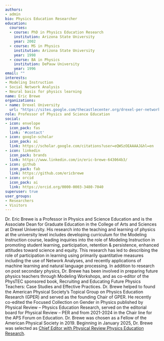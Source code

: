 ```yaml
---
authors:
- admin
bio: Physics Education Researcher
education:
  courses:
  - course: PhD in Physics Education Research
    institution: Arizona State University
    year: 2002
  - course: MS in Physics
    institution: Arizona State University
    year: 1998
  - course: BA in Physics
    institution: DePauw University  
    year: 1996
email: ""
interests:
- Modeling Instruction 
- Social Network Analysis
- Neural basis for physics learning
name: Eric Brewe
organizations:
- name: Drexel University
  url: "https://sites.google.com/thecastlecenter.org/drexel-per-network-public/home?authuser=1"
role: Professor of Physics and Science Education
social:
- icon: envelope
  icon_pack: fas
  link: '#contact'
- icon: google-scholar
  icon_pack: ai
  link: https://scholar.google.com/citations?user=eQWSzOEAAAAJ&hl=en
- icon: linkedin
  icon_pack: brands
  link: https://www.linkedin.com/in/eric-brewe-643064b3/
- icon: github
  icon_pack: fab
  link: https://github.com/ericbrewe
- icon: orcid
  icon_pack: ai
  link: https://orcid.org/0000-0003-3480-7040
superuser: true
user_groups:
- Researchers
- Visitors
---
```


Dr. Eric Brewe is a Professor in Physics and Science Education and is the Associate Dean for Graduate Education in the College of Arts and Sciences at Drexel University. His research into the teaching and learning of physics at the university level includes developing curriculum for the Modeling Instruction course, leading inquiries into the role of Modeling Instruction in promoting student learning, participation, retention & persistence, enhanced attitudes toward science and equity. This research has led to describing the role of participation in learning using primarily quantitative measures including the use of Network Analyses, and recently applications of machine learning and natural language processing. In addition to research on post secondary physics, Dr. Brewe has been involved in preparing future physics teachers through Modeling Workshops, and as co-editor of the PhysTEC sponsored book, Recruiting and Educating Future Physics Teachers: Case Studies and Effective Practices. Dr. Brewe helped to found the American Physical Society’s Topical Group on Physics Education Research (GPER) and served as the founding Chair of GPER. He recently co-edited the Focused Collection on Gender in Physics published by Physical Review – Physics Education Research, served on the editorial board for Physical Review – PER and from 2021-2024 in the Chair line for the APS Forum on Education.  Dr. Brewe was chosen as a Fellow of the American Physical Society in 2019. Beginning in January 2025, Dr. Brewe was selected as [Chief Editor with Physical Review Physics Education Research](<https://journals.aps.org/prper/edannounce/Eric-Brewe-named-Chief-Editor-of-_Physical-Review-Physics-Education-Research_>).
